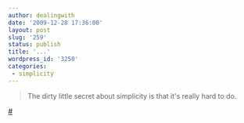```yaml
---
author: dealingwith
date: '2009-12-28 17:36:00'
layout: post
slug: '259'
status: publish
title: '...'
wordpress_id: '3250'
categories:
 - simplicity
---
```


> The dirty little secret about simplicity is that it's really hard to do.

[#][1]

   [1]: http://www.esquire.com/features/what-ive-learned/j-mays-0110

   

